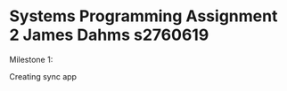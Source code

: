 Systems Programming Assignment 2
James Dahms
s2760619
========

Milestone 1:
  
  Creating sync app

